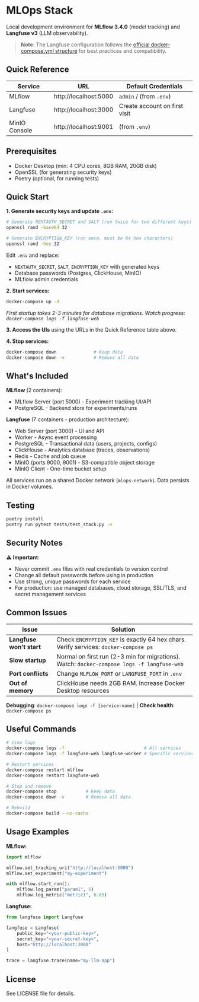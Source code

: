 # MLOps Stack

Local development environment for **MLflow 3.4.0** (model tracking) and **Langfuse v3** (LLM observability).

> **Note**: The Langfuse configuration follows the [official docker-compose.yml structure](https://github.com/langfuse/langfuse/blob/main/docker-compose.yml) for best practices and compatibility.

## Quick Reference

| Service | URL | Default Credentials |
|---------|-----|---------------------|
| MLflow | http://localhost:5000 | `admin` / (from `.env`) |
| Langfuse | http://localhost:3000 | Create account on first visit |
| MinIO Console | http://localhost:9001 | (from `.env`) |

## Prerequisites

- Docker Desktop (min: 4 CPU cores, 8GB RAM, 20GB disk)
- OpenSSL (for generating security keys)
- Poetry (optional, for running tests)

## Quick Start

**1. Generate security keys and update `.env`:**

```bash
# Generate NEXTAUTH_SECRET and SALT (run twice for two different keys)
openssl rand -base64 32

# Generate ENCRYPTION_KEY (run once, must be 64 hex characters)
openssl rand -hex 32
```

Edit `.env` and replace:
- `NEXTAUTH_SECRET`, `SALT`, `ENCRYPTION_KEY` with generated keys
- Database passwords (Postgres, ClickHouse, MinIO)
- MLflow admin credentials

**2. Start services:**

```bash
docker-compose up -d
```

*First startup takes 2-3 minutes for database migrations. Watch progress: `docker-compose logs -f langfuse-web`*

**3. Access the UIs** using the URLs in the Quick Reference table above.

**4. Stop services:**

```bash
docker-compose down              # Keep data
docker-compose down -v           # Remove all data
```

## What's Included

**MLflow** (2 containers):
- MLflow Server (port 5000) - Experiment tracking UI/API
- PostgreSQL - Backend store for experiments/runs

**Langfuse** (7 containers - production architecture):
- Web Server (port 3000) - UI and API
- Worker - Async event processing
- PostgreSQL - Transactional data (users, projects, configs)
- ClickHouse - Analytics database (traces, observations)
- Redis - Cache and job queue
- MinIO (ports 9000, 9001) - S3-compatible object storage
- MinIO Client - One-time bucket setup

All services run on a shared Docker network (`mlops-network`). Data persists in Docker volumes.

## Testing

```bash
poetry install
poetry run pytest tests/test_stack.py -v
```

## Security Notes

⚠️ **Important**: 
- Never commit `.env` files with real credentials to version control
- Change all default passwords before using in production
- Use strong, unique passwords for each service
- For production: use managed databases, cloud storage, SSL/TLS, and secret management services

## Common Issues

| Issue | Solution |
|-------|----------|
| **Langfuse won't start** | Check `ENCRYPTION_KEY` is exactly 64 hex chars. Verify services: `docker-compose ps` |
| **Slow startup** | Normal on first run (2-3 min for migrations). Watch: `docker-compose logs -f langfuse-web` |
| **Port conflicts** | Change `MLFLOW_PORT` or `LANGFUSE_PORT` in `.env` |
| **Out of memory** | ClickHouse needs 2GB RAM. Increase Docker Desktop resources |

**Debugging**: `docker-compose logs -f [service-name]` | **Check health**: `docker-compose ps`

## Useful Commands

```bash
# View logs
docker-compose logs -f                              # All services
docker-compose logs -f langfuse-web langfuse-worker # Specific services

# Restart services
docker-compose restart mlflow
docker-compose restart langfuse-web

# Stop and remove
docker-compose stop           # Keep data
docker-compose down -v        # Remove all data

# Rebuild
docker-compose build --no-cache
```

## Usage Examples

**MLflow:**
```python
import mlflow

mlflow.set_tracking_uri("http://localhost:5000")
mlflow.set_experiment("my-experiment")

with mlflow.start_run():
    mlflow.log_param("param1", 5)
    mlflow.log_metric("metric1", 0.85)
```

**Langfuse:**
```python
from langfuse import Langfuse

langfuse = Langfuse(
    public_key="<your-public-key>",
    secret_key="<your-secret-key>",
    host="http://localhost:3000"
)

trace = langfuse.trace(name="my-llm-app")
```

## License

See LICENSE file for details.
